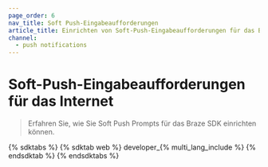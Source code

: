 ```yaml
---
page_order: 6
nav_title: Soft Push-Eingabeaufforderungen
article_title: Einrichten von Soft-Push-Eingabeaufforderungen für das Braze SDK
channel:
  - push notifications
---
```


# Soft-Push-Eingabeaufforderungen für das Internet

> Erfahren Sie, wie Sie Soft Push Prompts für das Braze SDK einrichten können.

{% sdktabs %}
{% sdktab web %}
 developer_{% multi_lang_include %}
{% endsdktab %}
{% endsdktabs %}
